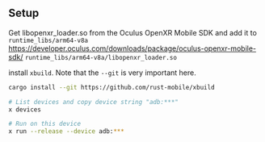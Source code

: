 ## Setup
Get libopenxr_loader.so from the Oculus OpenXR Mobile SDK and add it to `runtime_libs/arm64-v8a`
https://developer.oculus.com/downloads/package/oculus-openxr-mobile-sdk/
`runtime_libs/arm64-v8a/libopenxr_loader.so`

install `xbuild`. Note that the `--git` is
very important here.
```sh
cargo install --git https://github.com/rust-mobile/xbuild
```

```sh 
# List devices and copy device string "adb:***"
x devices

# Run on this device
x run --release --device adb:***
```